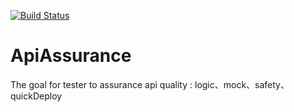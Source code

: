 
[![Build Status](https://travis-ci.com/RagnorLixiaomeng/ApiAssurance.svg?branch=main)](https://travis-ci.com/RagnorLixiaomeng/ApiAssurance)
# ApiAssurance
The goal for tester to assurance api quality : logic、mock、safety、quickDeploy
